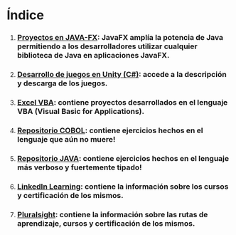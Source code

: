 # Índice

1. ### [Proyectos en JAVA-FX](https://github.com/MiguelAngelMoyaJulio/DevMMA/blob/master/Archivos%20MD/JAVA-FX.MD): JavaFX amplía la potencia de Java permitiendo a los desarrolladores utilizar cualquier biblioteca de Java en aplicaciones JavaFX.

2. ### [Desarrollo de juegos en Unity (C#)](https://github.com/MiguelAngelMoyaJulio/DevMMA/blob/master/Archivos%20MD/JuegosHechosEnUnity.MD): accede a la descripción y descarga de los juegos.

3. ### [Excel VBA](https://github.com/MiguelAngelMoyaJulio/DevMMA/blob/master/Archivos%20MD/ExcelVBA.MD): contiene proyectos desarrollados en el lenguaje VBA (Visual Basic for Applications).

4. ### [Repositorio COBOL](https://github.com/MiguelAngelMoyaJulio/COBOL): contiene ejercicios hechos en el lenguaje que aún no muere!

5. ### [Repositorio JAVA](https://github.com/MiguelAngelMoyaJulio/COLECCION-EJERCICIOS-JAVA): contiene ejercicios hechos en el lenguaje más verboso y fuertemente tipado!

6. ### [LinkedIn Learning](https://github.com/MiguelAngelMoyaJulio/DevMMA/blob/master/Archivos%20MD/LinkedIn%20Learning.MD): contiene la información sobre los cursos y certificación de los mismos.

7. ### [Pluralsight](https://github.com/MiguelAngelMoyaJulio/DevMMA/blob/master/Archivos%20MD/Pluralsight/Pluralsight.MD): contiene la información sobre las rutas de aprendizaje, cursos y certificación de los mismos.
